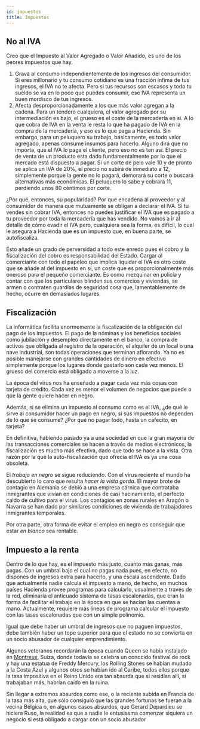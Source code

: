 ```yaml
---
id: impuestos
title: Impuestos
---
```


## No al IVA

Creo que el Impuesto al Valor Agregado o Valor Añadido, es uno de los peores impuestos que hay.

1. Grava al consumo independientemente de los ingresos del consumidor. Si eres millonario y tu consumo cotidiano es una fracción ínfima de tus ingresos, el IVA no te afecta. Pero si tus recursos son escasos y todo tu sueldo se va en lo poco que puedes consumir, ese IVA representa un buen mordisco de tus ingresos.
2. Afecta desproporcionadamente a los que más valor agregan a la cadena. Para un tendero cualquiera, el valor agregado por su intermediación es bajo, el grueso es el coste de la mercadería en si. A lo que cobra de IVA en la venta le resta lo que ha pagado de IVA en la compra de la mercadería, y eso es lo que paga a Hacienda. Sin embargo, para un peluquero su trabajo, básicamente, es todo valor agregado, apenas consume insumos para hacerlo. Alguno dirá que no importa, que el IVA lo paga el cliente, pero eso no es tan así. El precio de venta de un producto esta dado fundamentalmente por lo que el mercado está dispuesto a pagar. Si un corte de pelo vale 10 y de pronto se aplica un IVA de 20%, el precio no subirá de inmediato a 12, simplemente porque la gente no lo pagará, demorará su corte o buscará alternativas más económicas. El peluquero lo sabe y cobrará 11, perdiendo unos 80 céntimos por corte.

¿Por qué, entonces, su popularidad? Por que encadena al proveedor y al consumidor de manera que mutuamente se obligan a declarar el IVA. Si tu vendes sin cobrar IVA, entonces no puedes justificar el IVA que es pagado a tu proveedor por toda la mercadería que has vendido. No vamos a ir al detalle de cómo evadir el IVA pero, cualquiera sea la forma, es difícil, lo cual le asegura a Hacienda que es un impuesto que, en buena parte, se autofiscaliza.

Esto añade un grado de perversidad a todo este enredo pues el cobro y la fiscalización del cobro es responsabilidad del Estado. Cargar al comerciante con todo el papeleo que implica liquidar el IVA es otro coste que se añade al del impuesto en sí, un coste que es proporcionalmente más oneroso para el pequeño comerciante. Es como mezquinar en policía y contar con que los particulares blinden sus comercios y viviendas, se armen o contraten guardias de seguridad cosa que, lamentablemente de hecho, ocurre en demasiados lugares.

## Fiscalización

La informática facilita enormemente la fiscalización de la obligación del pago de los impuestos. El pago de la nóminas y los beneficios sociales como jubilación y desempleo directamente en el banco, la compra de activos que obligada al registro de la operación, el alquiler de un local o una nave industrial, son todas operaciones que terminan aflorando. Ya no es posible manejarse con grandes cantidades de dinero en efectivo simplemente porque los lugares donde gastarlo son cada vez menos. El grueso del comercio está obligado a moverse a la luz.

La época del virus nos ha enseñado a pagar cada vez más cosas con tarjeta de crédito. Cada vez es menor el volumen de negocios que puede o que la gente quiere hacer en negro.

Además, si se elimina un impuesto al consumo como es el IVA, ¿de qué le sirve al consumidor hacer un pago en negro, si sus impuestos no dependen de lo que se consume? ¿Por qué no pagar todo, hasta un cafecito, en tarjeta?

En definitiva, habiendo pasado ya a una sociedad en que la gran mayoría de las transacciones comerciales se hacen a través de medios electrónicos, la fiscalización es mucho más efectiva, dado que todo se hace a la vista. Otra razón por la que la auto-fiscalización que ofrecía el IVA es ya una cosa obsoleta.

El _trabajo en negro_ se sigue reduciendo. Con el virus reciente el mundo ha descubierto lo caro que resulta _hacer la vista gorda_. El mayor brote de contagio en Alemania se debió a una empresa cárnica que contrataba inmigrantes que vivían en condiciones de casi hacinamiento, el perfecto caldo de cultivo para el virus. Los contagios en zonas rurales en Aragón o Navarra se han dado por similares condiciones de vivienda de trabajadores inmigrantes temporales.

Por otra parte, otra forma de evitar el empleo en negro es conseguir que estar _en blanco_ sea rentable.

## Impuesto a la renta

Dentro de lo que hay, es el impuesto más justo, cuanto más ganas, más pagas. Con un umbral bajo el cual no pagas nada pues, en efecto, no dispones de ingresos extra para hacerlo, y una escala ascendente. Dado que actualmente nadie calcula el impuesto a mano, de hecho, en muchos países Hacienda provee programas para calcularlo, usualmente a través de la red, eliminaría el anticuado sistema de tasas escalonadas, que eran la forma de facilitar el trabajo en la época en que se hacían las cuentas a mano. Actualmente, requiere más líneas de programa calcular el impuesto con las tasas escalonadas que con un simple polinomio.

Igual que debe haber un umbral de ingresos que no paguen impuestos, debe también haber un tope superior para que el estado no se convierta en un socio abusador de cualquier emprendimiento.

Algunos veteranos recordarán la época cuando Queen se había instalado en [Montreux](https://www.google.com/maps/place/Montreux,+Switzerland/@46.4461988,6.8807006,10114m/data=!3m2!1e3!4b1!4m5!3m4!1s0x478e9b20cdb650cd:0xccc07a7fc46d1847!8m2!3d46.4312213!4d6.9106799), Suiza, donde todavía se celebra un conocido festival de rock y hay una estatua de Freddy Mercury, los Rolling Stones se habían mudado a la Costa Azul y algunos otros se habían ido al Caribe, todos ellos porque la tasa impositiva en el Reino Unido era tan absurda que si residían allí, si trabajaban más, habrían caído en la ruina.

Sin llegar a extremos absurdos como ese, o la reciente subida en Francia de la tasa más alta, que sólo consiguió que las grandes fortunas se fueran a la vecina Bélgica o, en algunos casos absurdos, que Gerard Depardieu se hiciera Ruso, la realidad es que a nadie le entusiasma comenzar siquiera un negocio si está obligado a cargar con un socio abusador
